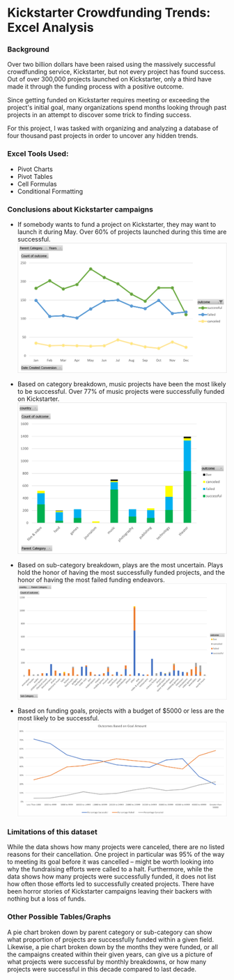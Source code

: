 # Kickstarter Crowdfunding Trends: Excel Analysis
### Background
Over two billion dollars have been raised using the massively successful crowdfunding service, Kickstarter, but not every project has found success. Out of over 300,000 projects launched on Kickstarter, only a third have made it through the funding process with a positive outcome.

Since getting funded on Kickstarter requires meeting or exceeding the project's initial goal, many organizations spend months looking through past projects in an attempt to discover some trick to finding success. 

For this project, I was tasked with organizing and analyzing a database of four thousand past projects in order to uncover any hidden trends.
### Excel Tools Used:
* Pivot Charts
* Pivot Tables
* Cell Formulas
* Conditional Formatting

### Conclusions about Kickstarter campaigns

* If somebody wants to fund a project on Kickstarter, they may want to launch it during May. Over 60% of projects launched during this time are successful.
![Excel pivot chart line graph](images/Outcomes_LaunchDate.png)

* Based on category breakdown, music projects have been the most likely to be successful. Over 77% of music projects were successfully funded on Kickstarter.
![Excel pivot chart stacked bar graph](images/Category_Statistics.png)

* Based on sub-category breakdown, plays are the most uncertain. Plays hold the honor of having the most successfully funded projects, and the honor of having the most failed funding endeavors.
![Excel pivot chart stacked bar graph](images/Subcategory_Statistics.png)

* Based on funding goals, projects with a budget of $5000 or less are the most likely to be successful.
![Excel pivot chart stacked bar graph](images/Outcomes_GoalAmount.png)


### Limitations of this dataset

While the data shows how many projects were canceled, there are no listed reasons for their cancellation. One project in particular was 95% of the way to meeting its goal before it was cancelled – might be worth looking into why the fundraising efforts were called to a halt. 
Furthermore, while the data shows how many projects were successfully funded, it does not list how often those efforts led to successfully created projects. There have been horror stories of Kickstarter campaigns leaving their backers with nothing but a loss of funds.
  
  
### Other Possible Tables/Graphs

A pie chart broken down by parent category or sub-category can show what proportion of projects are successfully funded within a given field. Likewise, a pie chart broken down by the months they were funded, or all the campaigns created within their given years, can give us a picture of what projects were successful by monthly breakdowns, or how many projects were successful in this decade compared to last decade.
